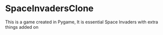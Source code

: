 # SpaceInvadersClone
This is a game created in Pygame, It is essential Space Invaders with extra things added on 
